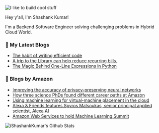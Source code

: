 ![I like to build cool stuff](https://res.cloudinary.com/dt8g3rhcy/image/upload/v1595929574/i_like_to_build_cool_shit._1_nzbwjh.png)

Hey y'all, I'm Shashank Kumar! 

I'm a Backend Software Engineer solving challenging problems in Hybrid Cloud World.

### 📕 My Latest Blogs
<!-- BLOG-POST-LIST:START -->
- [The habit of writing efficient code](https://medium.com/@ishashankkumar/the-habit-of-writing-efficient-code-153b05f04269?source=rss-d24dda280d5f------2)
- [A trip to the Library can help reduce recurring bills.](https://medium.com/swlh/a-trip-to-the-library-can-help-reduce-recurring-bills-23bca495cdf5?source=rss-d24dda280d5f------2)
- [The Magic Behind One-Line Expressions in Python](https://medium.com/swlh/the-magic-behind-one-line-expressions-in-python-816c10180c5c?source=rss-d24dda280d5f------2)
<!-- BLOG-POST-LIST:END -->

### 📕 Blogs by Amazon
<!-- AMAZON-BLOG-POST-LIST:START -->
- [Improving the accuracy of privacy-preserving neural networks](https://www.amazon.science/blog/improving-the-accuracy-of-privacy-preserving-neural-networks)
- [How three science PhDs found different career paths at Amazon](https://www.amazon.science/working-at-amazon/how-three-science-phds-found-different-career-paths-at-amazon)
- [Using machine learning for virtual-machine placement in the cloud](https://www.amazon.science/blog/using-machine-learning-for-virtual-machine-placement-in-the-cloud)
- [Alexa & Friends features Spyros Matsoukas, senior principal applied scientist, Alexa AI](https://www.amazon.science/videos-webinars/alexa-friends-features-spyros-matsoukas-senior-principal-applied-scientist-alexa-ai)
- [Amazon Web Services to hold Machine Learning Summit](https://www.amazon.science/latest-news/amazon-web-services-to-hold-machine-learning-summit)
<!-- AMAZON-BLOG-POST-LIST:END -->



<img align="center" alt="iShashankKumar's Github Stats" src="https://github-readme-stats.vercel.app/api?username=ishashankkumar&show_icons=true&hide_border=true" />
